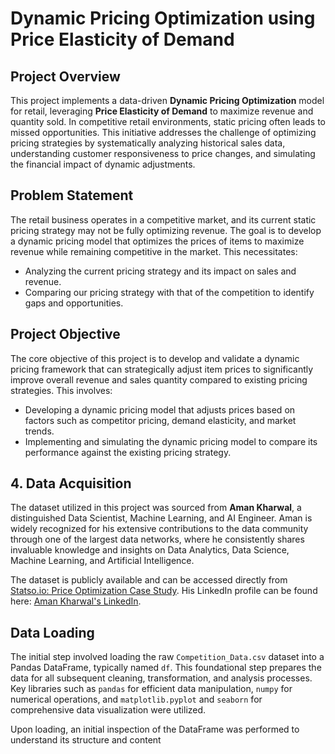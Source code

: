 # Dynamic Pricing Optimization using Price Elasticity of Demand

## Project Overview

This project implements a data-driven **Dynamic Pricing Optimization** model for retail, leveraging **Price Elasticity of Demand** to maximize revenue and quantity sold. In competitive retail environments, static pricing often leads to missed opportunities. This initiative addresses the challenge of optimizing pricing strategies by systematically analyzing historical sales data, understanding customer responsiveness to price changes, and simulating the financial impact of dynamic adjustments.

## Problem Statement

The retail business operates in a competitive market, and its current static pricing strategy may not be fully optimizing revenue. The goal is to develop a dynamic pricing model that optimizes the prices of items to maximize revenue while remaining competitive in the market. This necessitates:

* Analyzing the current pricing strategy and its impact on sales and revenue.
* Comparing our pricing strategy with that of the competition to identify gaps and opportunities.

## Project Objective

The core objective of this project is to develop and validate a dynamic pricing framework that can strategically adjust item prices to significantly improve overall revenue and sales quantity compared to existing pricing strategies. This involves:

* Developing a dynamic pricing model that adjusts prices based on factors such as competitor pricing, demand elasticity, and market trends.
* Implementing and simulating the dynamic pricing model to compare its performance against the existing pricing strategy.


## 4. Data Acquisition

The dataset utilized in this project was sourced from **Aman Kharwal**, a distinguished Data Scientist, Machine Learning, and AI Engineer. Aman is widely recognized for his extensive contributions to the data community through one of the largest data networks, where he consistently shares invaluable knowledge and insights on Data Analytics, Data Science, Machine Learning, and Artificial Intelligence.

The dataset is publicly available and can be accessed directly from [Statso.io: Price Optimization Case Study](https://statso.io/price-optimization-case-study/). His LinkedIn profile can be found here: [Aman Kharwal's LinkedIn](https://www.linkedin.com/in/aman-kharwal/).


## Data Loading

The initial step involved loading the raw `Competition_Data.csv` dataset into a Pandas DataFrame, typically named `df`. This foundational step prepares the data for all subsequent cleaning, transformation, and analysis processes. Key libraries such as `pandas` for efficient data manipulation, `numpy` for numerical operations, and `matplotlib.pyplot` and `seaborn` for comprehensive data visualization were utilized.

Upon loading, an initial inspection of the DataFrame was performed to understand its structure and content



